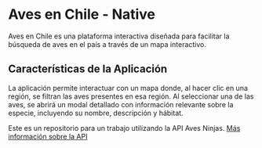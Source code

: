 # Aves en Chile - Native

Aves en Chile es una plataforma interactiva diseñada para facilitar la búsqueda de aves en el país a través de un mapa interactivo. 

## Características de la Aplicación

La aplicación permite interactuar con un mapa donde, al hacer clic en una región, se filtran las aves presentes en esa región. Al seleccionar una de las aves, se abrirá un modal detallado con información relevante sobre la especie, incluyendo su nombre, descripción y hábitat.

Este es un repositorio para un trabajo utilizando la API Aves Ninjas.
[Más información sobre la API](https://aves.ninjas.cl/api/birds)
